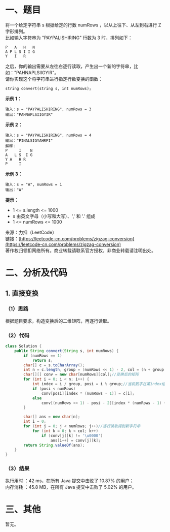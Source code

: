 # 一、题目
将一个给定字符串 s 根据给定的行数 numRows ，以从上往下、从左到右进行 Z 字形排列。      
比如输入字符串为 "PAYPALISHIRING" 行数为 3 时，排列如下：      
```
P   A   H   N
A P L S I I G
Y   I   R
```
之后，你的输出需要从左往右逐行读取，产生出一个新的字符串，比如："PAHNAPLSIIGYIR"。      
请你实现这个将字符串进行指定行数变换的函数：       
```
string convert(string s, int numRows);
```
**示例 1：**       
```
输入：s = "PAYPALISHIRING", numRows = 3
输出："PAHNAPLSIIGYIR"
```
**示例 2：**    
```
输入：s = "PAYPALISHIRING", numRows = 4
输出："PINALSIGYAHRPI"
解释：
P     I    N
A   L S  I G
Y A   H R
P     I
```
**示例 3：**     
```
输入：s = "A", numRows = 1
输出："A"
```
**提示：**      
- 1 <= s.length <= 1000
- s 由英文字母（小写和大写）、',' 和 '.' 组成
- 1 <= numRows <= 1000
      
来源：力扣（LeetCode）      
链接：[https://leetcode-cn.com/problems/zigzag-conversion](https://leetcode-cn.com/problems/zigzag-conversion)       
著作权归领扣网络所有。商业转载请联系官方授权，非商业转载请注明出处。      
# 二、分析及代码    
## 1. 直接变换
### （1）思路
根据题目要求，构造变换后的二维矩阵，再逐行读取。       
### （2）代码
```java
class Solution {
    public String convert(String s, int numRows) {
        if (numRows == 1)
            return s;
        char[] c = s.toCharArray();
        int n = c.length, group = (numRows << 1) - 2, col = (n + group - 1) / group * (group - 1);//每个V形部分为一组，计算组数及列数
        char[][] conv = new char[numRows][col];//变换后的矩阵
        for (int i = 0; i < n; i++) {
            int index = i / group, posi = i % group;//当前数字在第index组，第posi个位置
            if (posi < numRows)
                conv[posi][index * (numRows - 1)] = c[i];
            else
                conv[(numRows << 1) - posi - 2][index * (numRows - 1) + posi - numRows + 1] = c[i];
        }

        char[] ans = new char[n];
        int i = 0;
        for (int j = 0; j < numRows; j++)//逐行读取得到新字符串
            for (int k = 0; k < col; k++)
                if (conv[j][k] != '\u0000')
                    ans[i++] = conv[j][k];
        return String.valueOf(ans);
    }
}
```
### （3）结果
执行用时 ：42 ms，在所有 Java 提交中击败了 10.87% 的用户；    
内存消耗 ：45.8 MB，在所有 Java 提交中击败了 5.02% 的用户。      
# 三、其他
暂无。  
